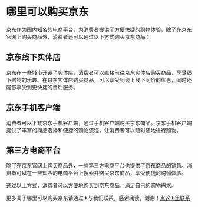 # 哪里可以购买京东

京东作为国内知名的电商平台，为消费者提供了方便快捷的购物体验。除了在京东官网上购买商品外，消费者还可以通过以下方式购买京东商品：

## 京东线下实体店

京东在一些城市开设了实体店，消费者可以直接前往京东实体店购买商品，享受线下购物的乐趣。在京东实体店购买商品，可以享受到线上线下同价的优惠，同时还能够享受到更快捷的售后服务。

## 京东手机客户端

消费者可以下载京东手机客户端，通过手机客户端购买京东商品。京东手机客户端提供了丰富的商品选择和便捷的购物流程，让消费者可以随时随地进行购物。

## 第三方电商平台

除了在京东官网上购买商品外，一些第三方电商平台也提供了京东商品的销售。消费者可以在一些知名的电商平台上搜索并购买京东商品，享受便捷的购物体验。

通过以上方式，消费者可以方便地购买到京东商品，满足自己的购物需求。

更多关于哪里可以购买京东请通过✈与我们联系，感谢阅读，谢谢！[点这✈里联系](https://a.k02.cc)